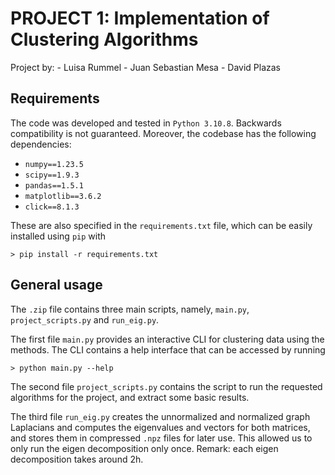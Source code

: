 # PROJECT 1: Implementation of Clustering Algorithms

Project by:
    - Luisa Rummel
    - Juan Sebastian Mesa
    - David Plazas

## Requirements

The code was developed and tested in `Python 3.10.8`. Backwards compatibility is not
guaranteed. Moreover, the codebase has the following dependencies:

- `numpy==1.23.5`
- `scipy==1.9.3`
- `pandas==1.5.1`
- `matplotlib==3.6.2`
- `click==8.1.3`

These are also specified in the `requirements.txt` file, which can be easily installed
using `pip` with

`> pip install -r requirements.txt`

## General usage

The `.zip` file contains three main scripts, namely, `main.py`, `project_scripts.py` and
`run_eig.py`. 

The first file `main.py` provides an interactive CLI for clustering data
using the methods. The CLI contains a help interface that can be accessed by running

`> python main.py --help`

The second file `project_scripts.py` contains the script to run the requested algorithms
for the project, and extract some basic results.

The third file `run_eig.py` creates the unnormalized and normalized graph Laplacians and
computes the eigenvalues and vectors for both matrices, and stores them in compressed
`.npz` files for later use. This allowed us to only run the eigen decomposition only
once. Remark: each eigen decomposition takes around 2h.